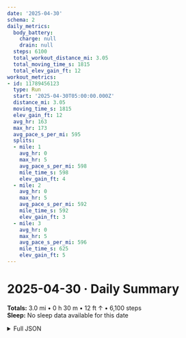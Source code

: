 ```yaml
---
date: '2025-04-30'
schema: 2
daily_metrics:
  body_battery:
    charge: null
    drain: null
  steps: 6100
  total_workout_distance_mi: 3.05
  total_moving_time_s: 1815
  total_elev_gain_ft: 12
workout_metrics:
- id: 11789456123
  type: Run
  start: '2025-04-30T05:00:00.000Z'
  distance_mi: 3.05
  moving_time_s: 1815
  elev_gain_ft: 12
  avg_hr: 163
  max_hr: 173
  avg_pace_s_per_mi: 595
  splits:
  - mile: 1
    avg_hr: 0
    max_hr: 5
    avg_pace_s_per_mi: 598
    mile_time_s: 598
    elev_gain_ft: 4
  - mile: 2
    avg_hr: 0
    max_hr: 5
    avg_pace_s_per_mi: 592
    mile_time_s: 592
    elev_gain_ft: 3
  - mile: 3
    avg_hr: 0
    max_hr: 5
    avg_pace_s_per_mi: 596
    mile_time_s: 625
    elev_gain_ft: 5
---
```

# 2025-04-30 · Daily Summary
**Totals:** 3.0 mi • 0 h 30 m • 12 ft ↑ • 6,100 steps  
**Sleep:** No sleep data available for this date

<details>
<summary>Full JSON</summary>

```json
{
  "date": "2025-04-30",
  "schema": 2,
  "daily_metrics": {
    "body_battery": {
      "charge": null,
      "drain": null
    },
    "steps": 6100,
    "total_workout_distance_mi": 3.05,
    "total_moving_time_s": 1815,
    "total_elev_gain_ft": 12
  },
  "workout_metrics": [
    {
      "id": 11789456123,
      "type": "Run",
      "start": "2025-04-30T05:00:00.000Z",
      "distance_mi": 3.05,
      "moving_time_s": 1815,
      "elev_gain_ft": 12,
      "avg_hr": 163,
      "max_hr": 173,
      "avg_pace_s_per_mi": 595,
      "splits": [
        {
          "mile": 1,
          "avg_hr": 0,
          "max_hr": 5,
          "avg_pace_s_per_mi": 598,
          "mile_time_s": 598,
          "elev_gain_ft": 4
        },
        {
          "mile": 2,
          "avg_hr": 0,
          "max_hr": 5,
          "avg_pace_s_per_mi": 592,
          "mile_time_s": 592,
          "elev_gain_ft": 3
        },
        {
          "mile": 3,
          "avg_hr": 0,
          "max_hr": 5,
          "avg_pace_s_per_mi": 596,
          "mile_time_s": 625,
          "elev_gain_ft": 5
        }
      ]
    }
  ]
}
```
</details>
